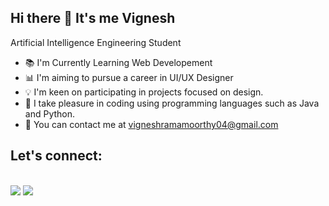 ## Hi there 👋 It's me Vignesh

Artificial Intelligence Engineering Student 

- 📚 I'm Currently Learning Web Developement
- 📊 I'm aiming to pursue a career in UI/UX Designer
- 💡 I'm keen on participating in projects focused on design.
- 🤟 I take pleasure in coding using programming languages such as Java and Python.
- 📧 You can contact me at vigneshramamoorthy04@gmail.com

## Let's connect:
<br />[<img src="https://img.shields.io/badge/Instagram-E4405F?style=for-the-badge&logo=instagram&logoColor=white" />](https://www.instagram.com/_.vic_kie.) [<img src="https://img.shields.io/badge/LinkedIn-0077B5?style=for-the-badge&logo=linkedin&logoColor=white" />](https://www.linkedin.com/in/vignesh-r-64b66b2b6/)
